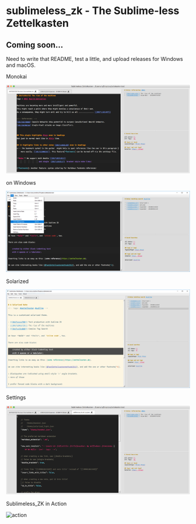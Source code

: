 # sublimeless_zk - The Sublime-less Zettelkasten

## Coming soon...

Need to write that README, test a little, and upload releases for Windows and macOS.


Monokai

![monokai](imgs/monokai.png)

on Windows

![win](imgs/windows2.png)


Solarized

![solarized](imgs/windows1.png)


Settings

![settings](imgs/settings.png)


Sublimeless_ZK in Action

![action](imgs/demo1.gif)

